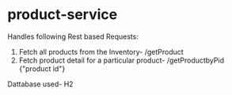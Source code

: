 # product-service

Handles following Rest based Requests:

1) Fetch all products from the Inventory- /getProduct
2) Fetch product detail for a particular product- /getProductbyPid {"product id"}

Dattabase used- H2
